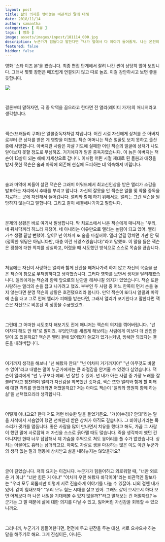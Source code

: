 ```yaml
---
layout: post
title: 삶의 의지를 꺾어놓는 비관적인 말에 대해
date: 2018/11/14
author: samantha
categories: [ 리뷰 ]
tags: [ 영화 ]
image: assets/images/inpost/181114_000.jpg
description: 누군가가 힘들다고 말한다면 "내가 옆에서 다 이야기 들어줄게. 나는 온전히 네 편이야"라는 말부터 해주세요. "넌 안돼" "넌 못해" 이런 못된 말을 하는 사람하고는 더는 연을 맺지 마세요.
featured: false
hidden: false
---
```


영화 '스타 이즈 본'을 봤습니다. 최종 편집 단계에서 잘려 나간 씬이 상당히 많아 보입니다. 그래서 몇몇 장면은 매끄럽게 연결되지 않고 따로 놀죠. 이걸 감안하시고 보면 좋을 듯합니다.

![](https://github.com/samantha-writer/blog/master/assets/images/inpost/181114_001/jpg?raw=true)

<br/>

결론부터 말하자면, 극 중 악역을 꼽으라고 한다면 전 앨리(레이디 가가)의 매니저라고 생각합니다.

<br/>

잭슨(브래들리 쿠퍼)은 알콜중독자처럼 지냅니다. 어린 시절 자신에게 상처를 준 아버지로부터 큰 상처를 받은 게 영향을 미쳤죠. 잭슨 어머니는 잭슨 얼굴도 보지 못하고 출산 중에 사망합니다. 아버지란 사람은 자살 기도에 실패한 어린 잭슨의 얼굴에 상처가 나도 알아보지 못할 정도로 무심하죠. 거기에다가 알콜 중독자였습니다. 이 늙은 아버지는 잭슨이 13살이 되는 해에 저세상으로 갑니다. 이처럼 어린 시절 제대로 된 돌봄과 애정을 받지 못한 잭슨은 술과 마약에 의존해 현실에 도피하는 데 익숙해져 버립니다.

<br/>

술과 마약에 찌들어 살던 잭슨은 그래미 어워드에서 최고신인상을 받은 앨리가 소감을 발표하는 자리에서 추태를 부리고 맙니다. 자신의 잘못을 안 잭슨은 알콜 및 약물 중독을 치료하는 곳에 자진해서 들어갑니다. 앨리와 함께 하기 위해서요. 앨리는 그런 잭슨을 원망하지 않는다고 말합니다. 그리고 같이 해결해나가자고 말합니다.

<br/>

문제의 상황은 바로 여기서 발생합니다. 막 치료소에서 나온 잭슨에게 매니저는 "우리, 네 뒤치닥꺼리 하느라 지쳤어. 네 아내라는 이유만으로 앨리는 놀림이 되고 있어. 앨리 가수 생활 끝날 뻔했어. 알어? 넌 어차피 또 술을 마실꺼야. 앨리 앞길 망치면 가만 안 둬(정확한 워딩은 아닙니다만, 대충 이런 뉘앙스였습니다)"라고 말했죠. 이 말을 들은 잭슨은 갱생에 대한 의지를 상실하고, 어렸을 때 시도했던 방식으로 스스로 목숨을 끊습니다.

<br/>

처음에는 자신이 사랑하는 앨리와 함께 난관을 헤쳐나가려 하지 않고 자신의 목숨을 끊은 잭슨이 참으로 무책임하다고 생각했습니다. 그러다 영화를 보면서 생각을 달리해봤습니다. 앨리에게는 잭슨과 함께 앞으로의 난관을 헤쳐나갈 의지가 있었습니다. 잭슨 또한 사랑하는 앨리의 손을 잡고 나가려고 했죠. 부부인 두 사람 중 어느 한쪽이 먼저 손을 놓지 않는다면 분명 잭슨의 상황은 호전됐으리라 봅니다. 만약 잭슨이 또다시 알콜과 마약에 손을 대고 그로 인해 앨리가 피해를 받는다면, 그래서 앨리가 포기한다고 말한다면 잭슨은 자신으로 비롯된 이 상황을 수긍했겠죠.

<br/>

그런데 그 어떠한 시도조차 해보기도 전에 매니저는 잭슨의 의지를 꺾어버립니다. "넌 어차피 해도 안 돼"로 말이죠. 무엇인가를 새롭게 해보려는 사람에게 이보다 더 잔인한 말이 또 있을까요? 잭슨은 앨리 곁에 있어봤자 쓸모가 있기는커녕, 방해만 되겠다는 결론을 내려버립니다.

<br/>

여기까지 생각을 해보니 "넌 해봤자 안돼" "넌 어차피 거기까지야" "넌 아무것도 바꿀 수 없어"라고 내뱉는 말이 누군가에게는 큰 좌절감을 안겨줄 수 있겠다 싶었습니다. 잭슨이 앨리에게 "넌 누구보다 예뻐. 넌 잘할 수 있어. 넌 내가 아는 사람 중 가장 노래를 잘 불러"라고 칭찬하며 앨리가 자신감을 회복했던 것처럼, 잭슨 또한 앨리와 함께 할 미래에 대한 격려를 받았더라면 어땠을까요? 저는 아마도 잭슨이 '앨리와 영원히 함께 하는 삶'을 선택했으리라 생각합니다.

<br/>

어떻게 아냐고요? 한때 저도 저런 비슷한 말을 들었거든요. "걔(이수경)? 안돼"라는 말을 사석에서 서슴없이 했던 선배한테 받은 상처가 아직도 깊습니다. 그 비아냥거리는 목소리가 귓가를 맴돕니다. 좋은 사람을 많이 만나면서 치유를 했다고 해도, 가끔 그 사람이 했던 말에 사로잡혀 저 자신을 스스로 옭아맬 때도 많습니다. 죽을 생각까지 했던 건 아니지만 한때 너무 답답해서 제 가슴을 주먹으로 쳐도 응어리를 풀 수가 없었습니다. 상처는 아물어도 흉터는 남더라고요. 아마도 자살로 생을 마감하는 많은 이도 이런 누군가의 생각 없는 말과 행동에 상처받고 삶을 내려놓지는 않았을까요?

<br/>

글이 길었습니다. 저의 요지는 이겁니다. 누군가가 힘들어하고 외로워할 때, "너만 외로운 거 아냐" "너만 힘든 거 아냐" "어차피 우린 해봤자 바닥이야"라는 비관적인 말보다는 "우리 모두 외롭지만 이렇게 서로 진솔하게 이야기를 나눌 수 있잖아. 너의 곁엔 내가 있어. 같이 힘내보자" "우리 모두 힘든 시대를 살고 있어. 그래도 같이 으샤으샤 하다 보면 어제보다 더 나은 내일을 기대해볼 수 있지 않을까?"라고 말해보는 건 어떨까요? 누군가는 그 말 때문에 삶에 대한 의지를 다닐 수 있고, 잃어버린 자신감을 회복할 수 있으니까요.

<br/>

그러니까, 누군가가 힘들어한다면, 면전에 두고 핀잔을 두는 대신, 서로 으샤으샤 하는 말을 해주기로 해요. 그게 진심이든, 아니든.

<br/>

